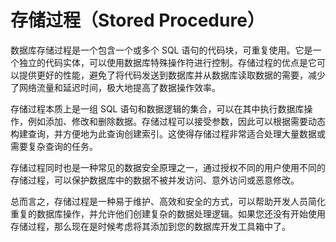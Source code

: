 # 存储过程（Stored Procedure）

数据库存储过程是一个包含一个或多个 SQL 语句的代码块，可重复使用。它是一个独立的代码实体，可以使用数据库特殊操作符进行控制。存储过程的优点是它可以提供更好的性能，避免了将代码发送到数据库并从数据库读取数据的需要，减少了网络流量和延迟时间，极大地提高了数据操作效率。

存储过程本质上是一组 SQL 语句和数据逻辑的集合，可以在其中执行数据库操作，例如添加、修改和删除数据。存储过程可以接受参数，因此可以根据需要动态构建查询，并方便地为此查询创建索引。这使得存储过程非常适合处理大量数据或需要复杂查询的任务。

存储过程同时也是一种常见的数据安全原理之一，通过授权不同的用户使用不同的存储过程，可以保护数据库中的数据不被并发访问、意外访问或恶意修改。

总而言之，存储过程是一种易于维护、高效和安全的方式，可以帮助开发人员简化重复的数据库操作，并允许他们创建复杂的数据处理逻辑。如果您还没有开始使用存储过程，那么现在是时候考虑将其添加到您的数据库开发工具箱中了。